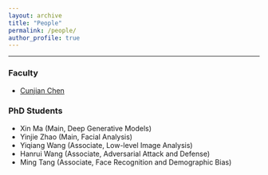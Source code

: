 ```yaml
---
layout: archive
title: "People"
permalink: /people/
author_profile: true
---
```


------
### Faculty
* [Cunjian Chen](https://cunjian.github.io/)

### PhD Students
* Xin Ma (Main, Deep Generative Models)
* Yinjie Zhao (Main, Facial Analysis)
* Yiqiang Wang (Associate, Low-level Image Analysis)
* Hanrui Wang (Associate, Adversarial Attack and Defense)
* Ming Tang (Associate, Face Recognition and Demographic Bias)


